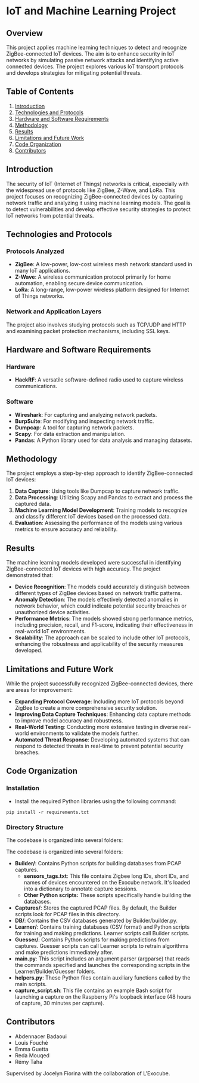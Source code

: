 # IoT and Machine Learning Project

## Overview

This project applies machine learning techniques to detect and recognize ZigBee-connected IoT devices. The aim is to enhance security in IoT networks by simulating passive network attacks and identifying active connected devices. The project explores various IoT transport protocols and develops strategies for mitigating potential threats.

## Table of Contents

1. [Introduction](#introduction)
2. [Technologies and Protocols](#technologies-and-protocols)
3. [Hardware and Software Requirements](#hardware-and-software-requirements)
4. [Methodology](#methodology)
5. [Results](#results)
6. [Limitations and Future Work](#limitations-and-future-work)
7. [Code Organization](#code-organization)
8. [Contributors](#contributors)

## Introduction

The security of IoT (Internet of Things) networks is critical, especially with the widespread use of protocols like ZigBee, Z-Wave, and LoRa. This project focuses on recognizing ZigBee-connected devices by capturing network traffic and analyzing it using machine learning models. The goal is to detect vulnerabilities and develop effective security strategies to protect IoT networks from potential threats.

## Technologies and Protocols

### Protocols Analyzed

- **ZigBee**: A low-power, low-cost wireless mesh network standard used in many IoT applications.
- **Z-Wave**: A wireless communication protocol primarily for home automation, enabling secure device communication.
- **LoRa**: A long-range, low-power wireless platform designed for Internet of Things networks.

### Network and Application Layers

The project also involves studying protocols such as TCP/UDP and HTTP and examining packet protection mechanisms, including SSL keys.

## Hardware and Software Requirements

### Hardware

- **HackRF**: A versatile software-defined radio used to capture wireless communications.

### Software

- **Wireshark**: For capturing and analyzing network packets.
- **BurpSuite**: For modifying and inspecting network traffic.
- **Dumpcap**: A tool for capturing network packets.
- **Scapy**: For data extraction and manipulation.
- **Pandas**: A Python library used for data analysis and managing datasets.

## Methodology

The project employs a step-by-step approach to identify ZigBee-connected IoT devices:

1. **Data Capture**: Using tools like Dumpcap to capture network traffic.
2. **Data Processing**: Utilizing Scapy and Pandas to extract and process the captured data.
3. **Machine Learning Model Development**: Training models to recognize and classify different IoT devices based on the processed data.
4. **Evaluation**: Assessing the performance of the models using various metrics to ensure accuracy and reliability.

## Results

The machine learning models developed were successful in identifying ZigBee-connected IoT devices with high accuracy. The project demonstrated that:

- **Device Recognition**: The models could accurately distinguish between different types of ZigBee devices based on network traffic patterns.
- **Anomaly Detection**: The models effectively detected anomalies in network behavior, which could indicate potential security breaches or unauthorized device activities.
- **Performance Metrics**: The models showed strong performance metrics, including precision, recall, and F1-score, indicating their effectiveness in real-world IoT environments.
- **Scalability**: The approach can be scaled to include other IoT protocols, enhancing the robustness and applicability of the security measures developed.

## Limitations and Future Work

While the project successfully recognized ZigBee-connected devices, there are areas for improvement:

- **Expanding Protocol Coverage**: Including more IoT protocols beyond ZigBee to create a more comprehensive security solution.
- **Improving Data Capture Techniques**: Enhancing data capture methods to improve model accuracy and robustness.
- **Real-World Testing**: Conducting more extensive testing in diverse real-world environments to validate the models further.
- **Automated Threat Response**: Developing automated systems that can respond to detected threats in real-time to prevent potential security breaches.

## Code Organization

### Installation

* Install the required Python libraries using the following command:

`pip install -r requirements.txt`

### Directory Structure

The codebase is organized into several folders:

The codebase is organized into several folders:

* **Builder/**: Contains Python scripts for building databases from PCAP captures.
    * **sensors_tags.txt**: This file contains Zigbee long IDs, short IDs, and names of devices encountered on the Exocube network. It's loaded into a dictionary to annotate capture sessions.
    * **Other Python scripts:** These scripts specifically handle building the databases.
* **Captures/**: Stores the captured PCAP files. By default, the Builder scripts look for PCAP files in this directory.
* **DB/**: Contains the CSV databases generated by Builder/builder.py.
* **Learner/**: Contains training databases (CSV format) and Python scripts for training and making predictions. Learner scripts call Builder scripts.
* **Guesser/**: Contains Python scripts for making predictions from captures. Guesser scripts can call Learner scripts to retrain algorithms and make predictions immediately after.
* **main.py**: This script includes an argument parser (argparse) that reads the commands specified and launches the corresponding scripts in the Learner/Builder/Guesser folders.
* **helpers.py**: These Python files contain auxiliary functions called by the main scripts.
* **capture_script.sh**: This file contains an example Bash script for launching a capture on the Raspberry Pi's loopback interface (48 hours of capture, 30 minutes per capture).

## Contributors

- Abdennacer Badaoui
- Louis Fouché
- Emma Guetta
- Reda Mouqed
- Rémy Taha

Supervised by Jocelyn Fiorina with the collaboration of L'Exocube.

